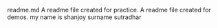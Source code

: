 readme.md
A readme file created for practice.
A readme file created for demos.
my name is shanjoy
surname sutradhar
